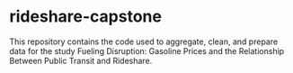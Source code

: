 # rideshare-capstone

This repository contains the code used to aggregate, clean, and prepare data for the study Fueling Disruption: Gasoline Prices and the Relationship Between Public Transit and Rideshare.
